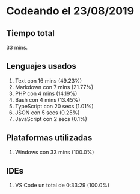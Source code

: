 # Codeando el 23/08/2019

## Tiempo total
33 mins.

## Lenguajes usados
1. Text con 16 mins (49.23%)
1. Markdown con 7 mins (21.77%)
1. PHP con 4 mins (14.19%)
1. Bash con 4 mins (13.45%)
1. TypeScript con 20 secs (1.01%)
1. JSON con 5 secs (0.25%)
1. JavaScript con 2 secs (0.1%)

## Plataformas utilizadas
1. Windows con 33 mins (100.0%)

## IDEs
1. VS Code un total de 0:33:29 (100.0%)

